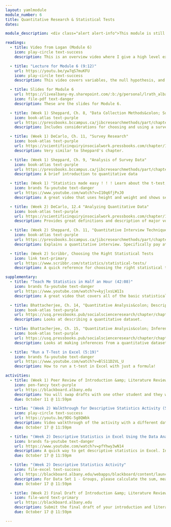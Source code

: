 ```yaml
---
layout: yamlmodule
module_number: 6
title: Quantitative Research & Statistical Tests
dates:

module_description: <div class="alert alert-info">This module is still under construction.</div> This module lasts two weeks and covers basic quantitative research and basic statistical tests. In the first week it is recommended that you watch the overview and lecture videos, and read Sheppard chapters 8-9. In the second week it is recommended that you watch the "Statistics made easy" video, read Sheppard chapter 11 &amp; DeCarlo 12.4 and complete the Excel activities.

readings:
  - title: Video from Logan (Module 6)
    icon: play-circle text-success
    description: This is an overview video where I give a high level explanation of the readings and describe this week's tasks.

  - title: "Lecture for Module 6 (9:12)"
    url: https://youtu.be/yw7qS7muKFU
    icon: play-circle text-success
    description: This video covers variables, the null hypothesis, and how to choose the right test.

  - title: Slides for Module 6
    url: https://livealbany-my.sharepoint.com/:b:/g/personal/lrath_albany_edu/EbkRGySAO6BJhwTmOZ8DingBZ6gwM9evqtvpeg-IEcIouw?e=34vXA5
    icon: file-pdf text-danger
    description: These are the slides for Module 6.

  - title: (Week 1) Sheppard, Ch. 8, "Data Collection Methods&colon; Survey Research"
    icon: book-atlas text-purple
    url: https://pressbooks.bccampus.ca/jibcresearchmethods/part/chapter-8-data-collection-methods-survey-research/
    description: Includes considerations for choosing and using a survey. Pay special attention to wording of questions and answers as described in 8.6 and 8.7

  - title: (Week 1) DeCarlo, Ch. 11, "Survey Research"
    icon: book-atlas text-purple
    url: https://scientificinquiryinsocialwork.pressbooks.com/chapter/11-0-chapter-introduction/
    description: Very similar to Sheppard's chapter.

  - title: (Week 1) Sheppard, Ch. 9, "Analysis of Survey Data"
    icon: book-atlas text-purple
    url: https://pressbooks.bccampus.ca/jibcresearchmethods/part/chapter-9-analysis-of-survey-data/
    description: A brief introduction to quantitative data

  - title: (Week 1) "Statistics made easy ! ! ! Learn about the t-test, the chi square test, the p value and more (12:49)"
    icon: brands fa-youtube text-danger
    url: https://www.youtube.com/watch?v=I10q6fjPxJ0
    description: A great video that uses height and weight and shows several different tests.

  - title: (Week 2) DeCarlo, 12.4 "Analyzing Quantitative Data"
    icon: book-atlas text-purple
    url: https://scientificinquiryinsocialwork.pressbooks.com/chapter/12-4-analyzing-quantitative-data/
    description: Provides great definitions and description of major vocabulary terms.

  - title: (Week 2) Sheppard, Ch. 11, "Quantitative Interview Techniques &amp; Considerations"
    icon: book-atlas text-purple
    url: https://pressbooks.bccampus.ca/jibcresearchmethods/part/chapter-11/
    description: Explains a quantitative interview. Specifically pay attention to 11.4 on issues to consider when conducting an interview.

  - title: (Week 2) Scribbr, Choosing the Right Statistical Tests
    icon: link text-primary
    url: https://www.scribbr.com/statistics/statistical-tests/
    description: A quick reference for choosing the right statistical test.

supplementary:
  - title: "Teach Me Statistics in Half an Hour (42:08)"
    icon: brands fa-youtube text-danger
    url: https://www.youtube.com/watch?v=kyjlxsLW1Is
    description: A great video that covers all of the basic statistical content you'll need in 42 minutes.

  - title: Bhattacherjee, Ch. 14, "Quantitative Analysis&colon; Descriptive statistics"
    icon: book-atlas text-purple
    url: https://usq.pressbooks.pub/socialscienceresearch/chapter/chapter-14-quantitative-analysis-descriptive-statistics/
    description: Looks at describing a quantitative dataset.

  - title: Bhattacherjee, Ch. 15, "Quantitative Analysis&colon; Inferential statistics"
    icon: book-atlas text-purple
    url: https://usq.pressbooks.pub/socialscienceresearch/chapter/chapter-15-quantitative-analysis-inferential-statistics/
    description: Looks at making inferences from a quantitative dataset.

  - title: "Run a T-Test in Excel (5:19)"
    icon: brands fa-youtube text-danger
    url: https://www.youtube.com/watch?v=BlS11D2VL_U
    description: How to run a t-test in Excel with just a formula!

activities:
  - title: (Week 1) Peer Review of Introduction &amp; Literature Review
    icon: pen-fancy text-purple
    url: https://blackboard.albany.edu
    description: You will swap drafts with one other student and they will provide you peer feedback on the draft of your introduction and literature review.
    due: October 11 @ 11:59pm

  - title: "(Week 2) Walkthrough for Descriptive Statistics Activity (5:12)"
    icon: play-circle text-success
    url: https://youtu.be/9DG-5g8QWbk
    description: Video walkthrough of the activity with a different data set.
    due: October 17 @ 11:59pm

  - title: "(Week 2) Descriptive Statistics in Excel Using the Data Analysis Tool (5:35)"
    icon: brands fa-youtube text-danger
    url: https://www.youtube.com/watch?v=pfYhwy3wN14
    description: A quick way to get descriptive statistics in Excel. Includes installation instructions for Windows PCs.
    due: October 17 @ 11:59pm

  - title: "(Week 2) Descriptive Statistics Activity"
    icon: file-excel text-success
    url: https://blackboard.albany.edu/webapps/blackboard/content/launchAssessment.jsp?course_id=_170260_1&content_id=_7464564_1
    description: For Data Set 1 - Groups, please calculate the sum, mean, median and mode for each column in the spreadsheet. For Data Set 2 - Grades, please run descriptive statistics using the Excel Data Analysis Toolpak. Watch the video above for exactly what to do.
    due: October 17 @ 11:59pm

  - title: (Week 2) Final Draft of Introduction &amp; Literature Review
    icon: file-word text-primary
    url: https://blackboard.albany.edu
    description: Submit the final draft of your introduction and literature review on blackboard
    due: October 17 @ 11:59pm

---
```

